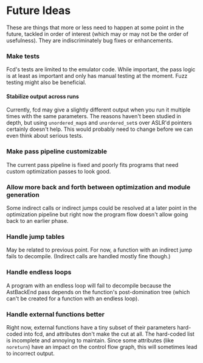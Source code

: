 # Future Ideas

These are things that more or less need to happen at some point in the future,
tackled in order of interest (which may or may not be the order of usefulness).
They are indiscriminately bug fixes or enhancements.

### Make tests

Fcd's tests are limited to the emulator code. While important, the pass logic is
at least as important and only has manual testing at the moment. Fuzz testing
might also be beneficial.

#### Stabilize output across runs

Currently, fcd may give a slightly different output when you run it multiple
times with the same parameters. The reasons haven't been studied in depth, but
using `unordered_map`s and `unordered_set`s over ASLR'd pointers certainly
doesn't help. This would probably need to change before we can even think about
serious tests.

### Make pass pipeline customizable

The current pass pipeline is fixed and poorly fits programs that need custom
optimization passes to look good.

### Allow more back and forth between optimization and module generation

Some indirect calls or indirect jumps could be resolved at a later point in the
optimization pipeline but right now the program flow doesn't allow going back
to an earlier phase.

### Handle jump tables

May be related to previous point. For now, a function with an indirect jump fails
to decompile. (Indirect calls are handled mostly fine though.)

### Handle endless loops

A program with an endless loop will fail to decompile because the AstBackEnd
pass depends on the function's post-domination tree (which can't be created for
a function with an endless loop).

### Handle external functions better

Right now, external functions have a tiny subset of their parameters hard-coded
into fcd, and attributes don't make the cut at all. The hard-coded list is
incomplete and annoying to maintain. Since some attributes (like `noreturn`)
have an impact on the control flow graph, this will sometimes lead to incorrect
output. 